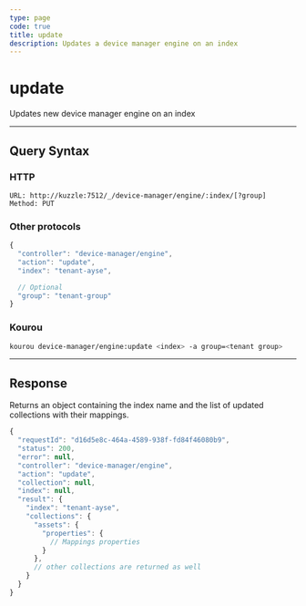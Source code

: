 ```yaml
---
type: page
code: true
title: update
description: Updates a device manager engine on an index
---
```


# update


Updates new device manager engine on an index

---

## Query Syntax

### HTTP

```http
URL: http://kuzzle:7512/_/device-manager/engine/:index/[?group]
Method: PUT
```

### Other protocols

```js
{
  "controller": "device-manager/engine",
  "action": "update",
  "index": "tenant-ayse",

  // Optional
  "group": "tenant-group"
}
```

### Kourou

```bash
kourou device-manager/engine:update <index> -a group=<tenant group>
```
---

## Response

Returns an object containing the index name and the list of updated collections with their mappings.

```js
{
  "requestId": "d16d5e8c-464a-4589-938f-fd84f46080b9",
  "status": 200,
  "error": null,
  "controller": "device-manager/engine",
  "action": "update",
  "collection": null,
  "index": null,
  "result": { 
    "index": "tenant-ayse",
    "collections": {
      "assets": {
        "properties": {
          // Mappings properties
        }
      },
      // other collections are returned as well
    }
  }
}
```
